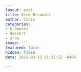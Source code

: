 ```yaml
---
layout: post
title: Oreo Brownies
author: Chris
categories:
- brownies
- dessert
- oreo
image: ''
featured: false
hidden: false
date: 2019-03-18 21:31:12 -0400

---
```

